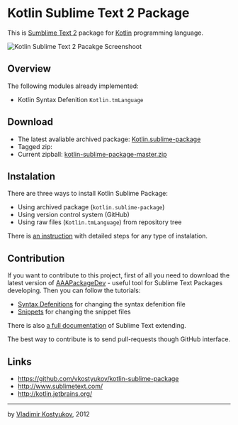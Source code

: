 Kotlin Sublime Text 2 Package 
=============================

This is [Sumblime Text 2](http://www.sublimetext.com/) package for [Kotlin](http://kotlin.jetbrains.org/) programming language.

![Kotlin Sublime Text 2 Pacakge Screenshoot](https://raw.github.com/vkostyukov/kotlin-sublime-package/master/scrot.png)

Overview
--------

The following modules already implemented:

* Kotlin Syntax Defenition <code>Kotlin.tmLanguage</code>

Download
--------

- The latest avaliable archived package: [Kotlin.sublime-package](https://github.com/vkostyukov/kotlin-sublime-package/archive/master.zip)
- Tagged zip:
- Current zipball: [kotlin-sublime-package-master.zip](https://github.com/vkostyukov/kotlin-sublime-package/archive/master.zip)

Instalation
-----------

There are three ways to install Kotlin Sublime Package:

- Using archived package (<code>kotlin.sublime-package</code>)
- Using version control system (GitHub)
- Using raw files (<code>Kotlin.tmLanguage</code>) from repository tree

There is [an instruction](http://sublimetext.info/docs/en/extensibility/packages.html) with detailed steps for any type of instalation.

Contribution
------------

If you want to contribute to this project, first of all you need to download the latest version of [AAAPackageDev](https://bitbucket.org/guillermooo/aaapackagedev) - useful tool for Sublime Text Packages developing. 
Then you can follow the tutorials:

* [Syntax Defenitions](http://sublimetext.info/docs/en/extensibility/syntaxdefs.html) for changing the syntax defenition file
* [Snippets](http://sublimetext.info/docs/en/extensibility/snippets.html) for changing the snippet files

There is also [a full documentation](http://sublimetext.info/docs/en/extensibility/extensibility.html) of Sublime Text extending.

The best way to contribute is to send pull-requests though GitHub interface.

Links
-----

* https://github.com/vkostyukov/kotlin-sublime-package
* http://www.sublimetext.com/
* http://kotlin.jetbrains.org/

----
by [Vladimir Kostyukov](http://vkostyukov.ru), 2012